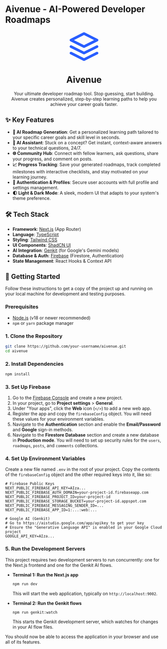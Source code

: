 # Aivenue - AI-Powered Developer Roadmaps

<div align="center">
  <svg xmlns="http://www.w3.org/2000/svg" viewBox="0 0 24 24" fill="none" stroke="currentColor" stroke-width="2" stroke-linecap="round" stroke-linejoin="round" width="100" height="100" style="color: hsl(225 100% 58%);">
    <path d="M12 2L2 7l10 5 10-5-10-5z"></path>
    <path d="M2 17l10 5 10-5"></path>
    <path d="M2 12l10 5 10-5"></path>
  </svg>
  <h1 align="center">Aivenue</h1>
</div>

<p align="center">
  Your ultimate developer roadmap tool. Stop guessing, start building. Aivenue creates personalized, step-by-step learning paths to help you achieve your career goals faster.
</p>

## ✨ Key Features

- **🤖 AI Roadmap Generation**: Get a personalized learning path tailored to your specific career goals and skill level in seconds.
- **💬 AI Assistant**: Stuck on a concept? Get instant, context-aware answers to your technical questions, 24/7.
- **🌐 Community Hub**: Connect with fellow learners, ask questions, share your progress, and comment on posts.
- **📈 Progress Tracking**: Save your generated roadmaps, track completed milestones with interactive checklists, and stay motivated on your learning journey.
- **👤 Authentication & Profiles**: Secure user accounts with full profile and settings management.
- **🌓 Light & Dark Mode**: A sleek, modern UI that adapts to your system's theme preference.

## 🛠️ Tech Stack

- **Framework**: [Next.js](https://nextjs.org/) (App Router)
- **Language**: [TypeScript](https://www.typescriptlang.org/)
- **Styling**: [Tailwind CSS](https://tailwindcss.com/)
- **UI Components**: [ShadCN UI](https://ui.shadcn.com/)
- **AI Integration**: [Genkit](https://firebase.google.com/docs/genkit) (for Google's Gemini models)
- **Database & Auth**: [Firebase](https://firebase.google.com/) (Firestore, Authentication)
- **State Management**: React Hooks & Context API

## 🚀 Getting Started

Follow these instructions to get a copy of the project up and running on your local machine for development and testing purposes.

### Prerequisites

- [Node.js](https://nodejs.org/en/) (v18 or newer recommended)
- `npm` or `yarn` package manager

### 1. Clone the Repository

```bash
git clone https://github.com/your-username/aivenue.git
cd aivenue
```

### 2. Install Dependencies

```bash
npm install
```

### 3. Set Up Firebase

1.  Go to the [Firebase Console](https://console.firebase.google.com/) and create a new project.
2.  In your project, go to **Project settings** > **General**.
3.  Under "Your apps", click the **Web** icon (`</>`) to add a new web app.
4.  Register the app and copy the `firebaseConfig` object. You will need these values for your environment variables.
5.  Navigate to the **Authentication** section and enable the **Email/Password** and **Google** sign-in methods.
6.  Navigate to the **Firestore Database** section and create a new database in **Production mode**. You will need to set up security rules for the `users`, `roadmaps`, `posts`, and `comments` collections.

### 4. Set Up Environment Variables

Create a new file named `.env` in the root of your project. Copy the contents of the `firebaseConfig` object and the other required keys into it, like so:

```env
# Firebase Public Keys
NEXT_PUBLIC_FIREBASE_API_KEY=AIza...
NEXT_PUBLIC_FIREBASE_AUTH_DOMAIN=your-project-id.firebaseapp.com
NEXT_PUBLIC_FIREBASE_PROJECT_ID=your-project-id
NEXT_PUBLIC_FIREBASE_STORAGE_BUCKET=your-project-id.appspot.com
NEXT_PUBLIC_FIREBASE_MESSAGING_SENDER_ID=...
NEXT_PUBLIC_FIREBASE_APP_ID=1:...:web:...

# Google AI (Genkit)
# Go to https://aistudio.google.com/app/apikey to get your key
# Ensure the "Generative Language API" is enabled in your Google Cloud project
GOOGLE_API_KEY=AIza...
```

### 5. Run the Development Servers

This project requires two development servers to run concurrently: one for the Next.js frontend and one for the Genkit AI flows.

- **Terminal 1: Run the Next.js app**
  ```bash
  npm run dev
  ```
  This will start the web application, typically on `http://localhost:9002`.

- **Terminal 2: Run the Genkit flows**
  ```bash
  npm run genkit:watch
  ```
  This starts the Genkit development server, which watches for changes in your AI flow files.

You should now be able to access the application in your browser and use all of its features.
